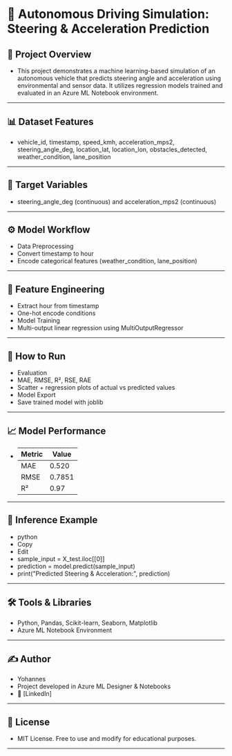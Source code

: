 # 🚗 Autonomous Driving Simulation: Steering & Acceleration Prediction
## 📌 Project Overview
- This project demonstrates a machine learning-based simulation of an autonomous vehicle that predicts steering angle and acceleration using environmental and sensor data. It utilizes regression models trained and evaluated in an Azure ML Notebook environment.
---
## 📊 Dataset Features
- vehicle_id, timestamp, speed_kmh, acceleration_mps2, steering_angle_deg, location_lat, location_lon, obstacles_detected, weather_condition, lane_position
---
## 🎯 Target Variables
- steering_angle_deg (continuous) and acceleration_mps2 (continuous)
---
## ⚙️ Model Workflow
- Data Preprocessing
- Convert timestamp to hour
- Encode categorical features (weather_condition, lane_position)
---
## 🧠 Feature Engineering
- Extract hour from timestamp
- One-hot encode conditions
- Model Training
- Multi-output linear regression using MultiOutputRegressor
---
## 🧾 How to Run
- Evaluation
- MAE, RMSE, R², RSE, RAE
- Scatter + regression plots of actual vs predicted values
- Model Export
- Save trained model with joblib
---

## 📈 Model Performance
-
  | Metric | Value |
  |--------|-------|
  | MAE    | 0.520 |
  | RMSE   | 0.7851|
  | R²     | 0.97  |
---
## 🧪 Inference Example
- python
- Copy
- Edit
- sample_input = X_test.iloc[[0]]
- prediction = model.predict(sample_input)
- print("Predicted Steering & Acceleration:", prediction)
---

## 🛠️ Tools & Libraries
- Python, Pandas, Scikit-learn, Seaborn, Matplotlib
- Azure ML Notebook Environment
---
## ✍️ Author
- Yohannes
- Project developed in Azure ML Designer & Notebooks
- 📧 [LinkedIn]
---

## 📄 License
- MIT License. Free to use and modify for educational purposes.
---
